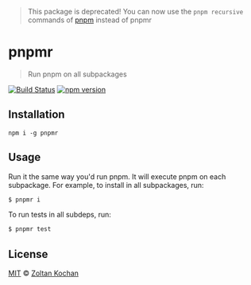 > This package is deprecated! You can now use the `pnpm recursive` commands of [pnpm](https://github.com/pnpm/pnpm) instead of pnpmr

# pnpmr

> Run pnpm on all subpackages

[![Build Status](https://img.shields.io/travis/pnpm/pnpmr/master.svg)](https://travis-ci.org/pnpm/pnpmr) [![npm version](https://img.shields.io/npm/v/pnpmr.svg)](https://www.npmjs.com/package/pnpmr)

## Installation

```
npm i -g pnpmr
```

## Usage

Run it the same way you'd run pnpm. It will execute pnpm on each subpackage. For example, to install in all subpackages, run:

```sh
$ pnpmr i
```

To run tests in all subdeps, run:

```sh
$ pnpmr test
```

## License

[MIT](LICENSE) © [Zoltan Kochan](http://kochan.io)
